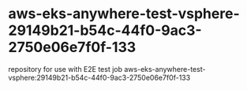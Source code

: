# aws-eks-anywhere-test-vsphere-29149b21-b54c-44f0-9ac3-2750e06e7f0f-133
repository for use with E2E test job aws-eks-anywhere-test-vsphere:29149b21-b54c-44f0-9ac3-2750e06e7f0f-133
